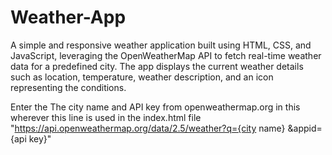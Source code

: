 # Weather-App
A simple and responsive weather application built using HTML, CSS, and JavaScript, leveraging the OpenWeatherMap API to fetch real-time weather data for a predefined city. The app displays the current weather details such as location, temperature, weather description, and an icon representing the conditions.

Enter the The city name and API key from openweathermap.org in this wherever this line is used in the index.html file "https://api.openweathermap.org/data/2.5/weather?q={city name} &appid={api key}" 

